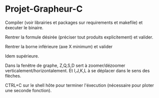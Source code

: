 # Projet-Grapheur-C

Compiler (voir librairies et packages sur requirements et makefile) et éxecuter le binaire.

Rentrer la formule désirée (préciser tout produits explicitement) et valider.

Rentrer la borne inférieure (axe X minimum) et valider

Idem supérieure.

Dans la fenêtre de graphe, Z,Q,S,D sert à zoomer/dézoomer verticalement/horizontalement. Et I,J,K,L à se déplacer dans le sens des flèches.

CTRL+C sur le shell hôte pour terminer l'éxecution (nécessaire pour ploter une seconde fonction).